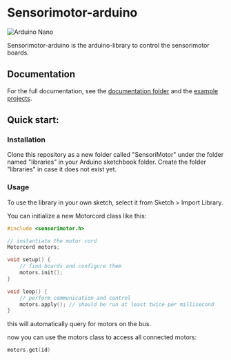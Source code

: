 # Sensorimotor-arduino

![Arduino Nano](doc/images/nano.jpg)

Sensorimotor-arduino is the arduino-library to control the sensorimotor boards.

## Documentation

For the full documentation, see the [documentation folder](doc/README.md) and the [example projects](example/README.md).

## Quick start:

### Installation

Clone this repository as a new folder called "SensoriMotor" under the folder named "libraries" in your Arduino sketchbook folder. Create the folder "libraries" in case it does not exist yet.

### Usage

To use the library in your own sketch, select it from Sketch > Import Library.

You can initialize a new Motorcord class like this:

```cpp
#include <sensorimotor.h>

// instantiate the motor cord
Motorcord motors;

void setup() {
	// find boards and configure them
	motors.init();
}

void loop() {
	// perform communication and control
	motors.apply(); // should be run at least twice per millisecond
}
```

this will automatically query for motors on the bus.

now you can use the motors class to access all connected motors:

```cpp
motors.get(id)
```
